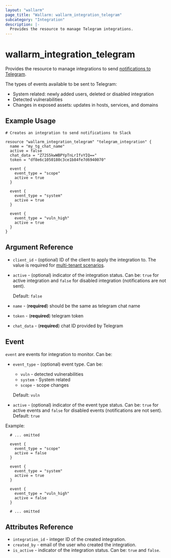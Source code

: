 ```yaml
---
layout: "wallarm"
page_title: "Wallarm: wallarm_integration_telegram"
subcategory: "Integration"
description: |-
  Provides the resource to manage Telegram integrations.
---
```


# wallarm_integration_telegram

Provides the resource to manage integrations to send [notifications to Telegram][1].

The types of events available to be sent to Telegram:
- System related: newly added users, deleted or disabled integration
- Detected vulnerabilities
- Changes in exposed assets: updates in hosts, services, and domains

## Example Usage

```hcl
# Creates an integration to send notifications to Slack

resource "wallarm_integration_telegram" "telegram_integration" {
  name = "my_tg_chat_name"
  active = false
  chat_data = "Z72S5kwWBPYpTnLrIfvYIQ=="
  token = "df8e6c1050180c3ce1b84fe7d6940070"

  event {
    event_type = "scope"
    active = true
  }

  event {
    event_type = "system"
    active = true
  }
  
  event {
    event_type = "vuln_high"
    active = true
  }
}
```


## Argument Reference

* `client_id` - (optional) ID of the client to apply the integration to. The value is required for [multi-tenant scenarios][2].
* `active` - (optional) indicator of the integration status. Can be: `true` for active integration and `false` for disabled integration (notifications are not sent).

  Default: `false`
* `name` - (**required**) should be the same as telegram chat name
* `token` - (**required**) telegram token
* `chat_data` - (**required**) chat ID provided by Telegram

## Event

`event` are events for integration to monitor. Can be:

* `event_type` - (optional) event type. Can be:
  - `vuln` - detected vulnerabilities
  - `system` - System related
  - `scope` - scope changes

  Default: `vuln`
* `active` - (optional) indicator of the event type status. Can be: `true` for active events and `false` for disabled events (notifications are not sent). 
Default: `true`


Example:

```hcl
  # ... omitted

  event {
    event_type = "scope"
    active = false
  }

  event {
    event_type = "system"
    active = true
  }
  
  event {
    event_type = "vuln_high"
    active = false
  }

  # ... omitted
```

## Attributes Reference

* `integration_id` - integer ID of the created integration.
* `created_by` - email of the user who created the integration.
* `is_active` - indicator of the integration status. Can be: `true` and `false`.

[1]: https://docs.wallarm.com/user-guides/settings/integrations/telegram/
[2]: https://docs.wallarm.com/installation/multi-tenant/overview/
